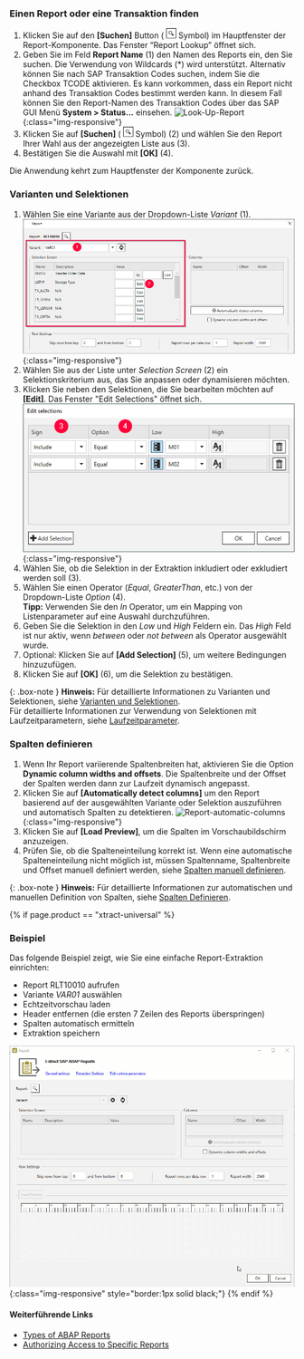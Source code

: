 ### Einen Report oder eine Transaktion finden
1. Klicken Sie auf den **[Suchen]** Button ( ![magnifying-glass](/img/content/icons/magnifying-glass.png) Symbol) im Hauptfenster der Report-Komponente. Das Fenster “Report Lookup” öffnet sich.
2. Geben Sie im Feld **Report Name** (1) den Namen des Reports ein, den Sie suchen. Die Verwendung von Wildcards (*) wird unterstützt. 
Alternativ können Sie nach SAP Transaktion Codes suchen, indem Sie die Checkbox TCODE aktivieren.
Es kann vorkommen, dass ein Report nicht anhand des Transaktion Codes bestimmt werden kann. 
In diesem Fall können Sie den Report-Namen des Transaktion Codes über das SAP GUI Menü **System > Status...** einsehen.
![Look-Up-Report](/img/content/Look-Up-Report.png){:class="img-responsive"}
3. Klicken Sie auf **[Suchen]** ( ![magnifying-glass](/img/content/icons/magnifying-glass.png) Symbol) (2) und wählen Sie den Report Ihrer Wahl aus der angezeigten Liste aus (3).
4. Bestätigen Sie die Auswahl mit **[OK]** (4).

Die Anwendung kehrt zum Hauptfenster der Komponente zurück.

### Varianten und Selektionen

1. Wählen Sie eine Variante aus der Dropdown-Liste *Variant* (1).
![Report-Variants-Section](/img/content/Report-Variants-Selection.png){:class="img-responsive"}
2. Wählen Sie aus der Liste unter *Selection Screen* (2) ein Selektionskriterium aus, das Sie anpassen oder dynamisieren möchten.
3. Klicken Sie neben den Selektionen, die Sie bearbeiten möchten auf **[Edit]**. Das Fenster "Edit Selections" öffnet sich.
![Report-Edit-Selections](/img/content/Report-Edit-Selections.png){:class="img-responsive"}
4. Wählen Sie, ob die Selektion in der Extraktion inkludiert oder exkludiert werden soll (3).
5. Wählen Sie einen Operator (*Equal*, *GreaterThan*, etc.) von der Dropdown-Liste *Option* (4).<br>
**Tipp:** Verwenden Sie den *In* Operator, um ein Mapping von Listenparameter auf eine Auswahl durchzuführen. 
6. Geben Sie die Selektion in den *Low* und *High* Feldern ein. Das *High* Feld ist nur aktiv, wenn *between* oder *not between* als Operator ausgewählt wurde.
7. Optional: Klicken Sie auf **[Add Selection]** (5), um weitere Bedingungen hinzuzufügen.
8. Klicken Sie auf **[OK]** (6), um die Selektion zu bestätigen.

{: .box-note }
**Hinweis:** Für detaillierte Informationen zu Varianten und Selektionen, siehe [Varianten und Selektionen](./report-variants-and-selections).<br>
Für detaillierte Informationen zur Verwendung von Selektionen mit Laufzeitparametern, siehe [Laufzeitparameter](./report-edit-runtime-parameters).

### Spalten definieren

1. Wenn Ihr Report variierende Spaltenbreiten hat, aktivieren Sie die Option **Dynamic column widths and offsets**.
Die Spaltenbreite und der Offset der Spalten werden dann zur Laufzeit dynamisch angepasst.
2. Klicken Sie auf **[Automatically detect columns]** um den Report basierend auf der ausgewählten Variante oder Selektion auszuführen und automatisch Spalten zu detektieren.
![Report-automatic-columns](/img/content/Report_new_automatic_columns.png){:class="img-responsive"}
3. Klicken Sie auf **[Load Preview]**, um die Spalten im Vorschaubildschirm anzuzeigen.
4. Prüfen Sie, ob die Spalteneinteilung korrekt ist. Wenn eine automatische Spalteneinteilung nicht möglich ist, müssen Spaltenname, Spaltenbreite und Offset manuell definiert werden, siehe [Spalten manuell definieren](./report-columns-define#spalten-manuell-definieren).

{: .box-note }
**Hinweis:** Für detaillierte Informationen zur automatischen und manuellen Definition von Spalten, siehe [Spalten Definieren](./report-columns-define).

{% if page.product == "xtract-universal" %}
### Beispiel

Das folgende Beispiel zeigt, wie Sie eine einfache Report-Extraktion einrichten:
- Report RLT10010 aufrufen
- Variante *VAR01* auswählen
- Echtzeitvorschau laden
- Header entfernen (die ersten 7 Zeilen des Reports überspringen)
- Spalten automatisch ermitteln
- Extraktion speichern

![Report-Animation](/img/content/report.gif){:class="img-responsive" style="border:1px solid black;"}
{% endif %}

#### Weiterführende Links
- [Types of ABAP Reports](https://wiki.scn.sap.com/wiki/display/ABAP/Types+of+Reports)
- [Authorizing Access to Specific Reports](https://kb.theobald-software.com/sap/authorizing-access-to-specific-reports)
